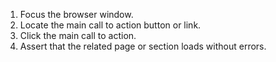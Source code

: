 1. Focus the browser window.
2. Locate the main call to action button or link.
3. Click the main call to action.
4. Assert that the related page or section loads without errors.
